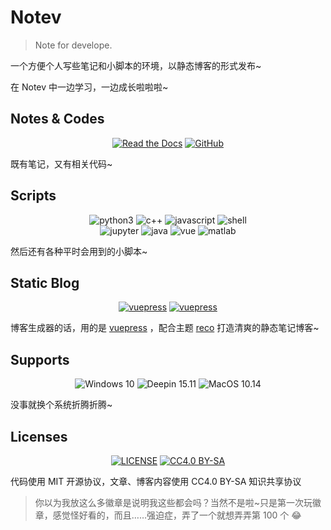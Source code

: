 # Notev

> Note for develope.

一个方便个人写些笔记和小脚本的环境，以静态博客的形式发布~

在 Notev 中一边学习，一边成长啦啦啦~

## Notes & Codes

<p align="center">
   <a href="https://www.sigure.xyz/" target="_blank"><img alt="Read the Docs" src="https://img.shields.io/badge/docs-GetStarted-red?style=flat-square&logo=read-the-docs"></a>
   <a href="https://github.com/SigureMo/notev" target="_blank"><img alt="GitHub" src="https://img.shields.io/badge/GitHub-notev-black?style=flat-square&logo=github"></a>
</p>

既有笔记，又有相关代码~

## Scripts

<p align="center">
   <img alt="python3" src="https://img.shields.io/badge/python3-scripts-3572a5?style=flat-square&logo=python">
   <img alt="c++" src="https://img.shields.io/badge/c++-algorithms-f34b7d?style=flat-square&logo=c%2b%2b">
   <img alt="javascript" src="https://img.shields.io/badge/javascript-scripts-f1e05a?style=flat-square&logo=javascript">
   <img alt="shell" src="https://img.shields.io/badge/shell-scripts-89e051?style=flat-square&logo=shell">
   </br>
   <img alt="jupyter" src="https://img.shields.io/badge/jupyter-notebook-da5b0b?style=flat-square&logo=jupyter">
   <img alt="java" src="https://img.shields.io/badge/java-apps-b07219?style=flat-square&logo=java">
   <img alt="vue" src="https://img.shields.io/badge/vue-components-2c3e50?style=flat-square&logo=vue.js">
   <img alt="matlab" src="https://img.shields.io/badge/matlab-math-e16737?style=flat-square&logo=mathworks">
</p>

然后还有各种平时会用到的小脚本~

## Static Blog

<p align="center">
   <a href="https://github.com/vuejs/vuepress" target="_blank"><img alt="vuepress" src="https://img.shields.io/badge/vuepress-build-1aad19?style=flat-square&logo=vue.js"></a>
   <a href="https://github.com/vuepress-reco/vuepress-theme-reco" target="_blank"><img alt="vuepress" src="https://img.shields.io/badge/reco-theme-26a2ff?style=flat-square&logo=vue.js"></a>
</p>

博客生成器的话，用的是 [vuepress](https://github.com/vuejs/vuepress) ，配合主题 [reco](https://github.com/vuepress-reco/vuepress-theme-reco) 打造清爽的静态笔记博客~

## Supports

<p align="center">
   <img alt="Windows 10" src="https://img.shields.io/badge/Windows-10-purple?style=flat-square&logo=Windows">
   <img alt="Deepin 15.11" src="https://img.shields.io/badge/Deepin-15.11-blue?style=flat-square&logo=deepin">
   <img alt="MacOS 10.14" src="https://img.shields.io/badge/MacOS-10.14-red?style=flat-square&logo=apple">
</p>

没事就换个系统折腾折腾~

## Licenses

<p align="center">
   <a href="LICENSE"><img alt="LICENSE" src="https://img.shields.io/badge/License-MIT-orange?style=flat-square"></a>
   <a href="https://creativecommons.org/licenses/by-sa/4.0/"><img alt="CC4.0 BY-SA" src="https://img.shields.io/static/v1?label=CC4.0&message=BY-SA&color=yellow&style=flat-square"></a>
</p>

代码使用 MIT 开源协议，文章、博客内容使用 CC4.0 BY-SA 知识共享协议

> 你以为我放这么多徽章是说明我这些都会吗？当然不是啦~只是第一次玩徽章，感觉怪好看的，而且……强迫症，弄了一个就想弄弄第 100 个 :joy:
